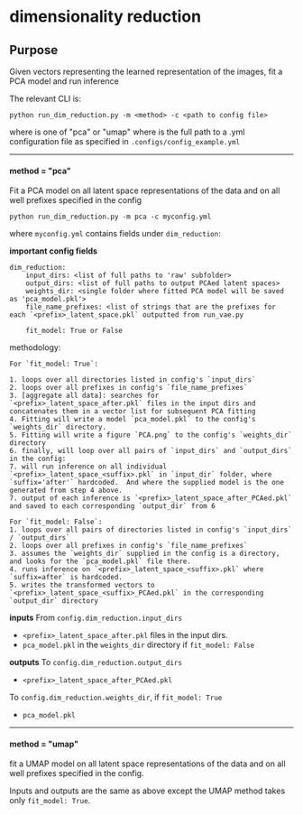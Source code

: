 # dimensionality reduction

## Purpose

Given vectors representing the learned representation of the images, fit a PCA model and run inference

The relevant CLI is:
```text
python run_dim_reduction.py -m <method> -c <path to config file>
```

where <method> is one of "pca" or "umap"
where <path to config file> is the full path to a .yml configuration file as specified in `.configs/config_example.yml`

--------------------------------------------
#### **method = "pca"**

Fit a PCA model on all latent space representations of the data and on all well prefixes specified in the config

```text
python run_dim_reduction.py -m pca -c myconfig.yml
```

where `myconfig.yml` contains fields under `dim_reduction`:

**important config fields**
```text
dim_reduction:
    input_dirs: <list of full paths to 'raw' subfolder>
    output_dirs: <list of full paths to output PCAed latent spaces>
    weights_dir: <single folder where fitted PCA model will be saved as 'pca_model.pkl'>
    file_name_prefixes: <list of strings that are the prefixes for each `<prefix>_latent_space.pkl` outputted from run_vae.py
    
    fit_model: True or False
```

methodology:
```text
For `fit_model: True`:

1. loops over all directories listed in config's `input_dirs`
2. loops over all prefixes in config's `file_name_prefixes`
3. [aggregate all data]: searches for `<prefix>_latent_space_after.pkl` files in the input dirs and concatenates them in a vector list for subsequent PCA fitting
4. Fitting will write a model `pca_model.pkl` to the config's `weights_dir` directory.
5. Fitting will write a figure `PCA.png` to the config's `weights_dir` directory
6. finally, will loop over all pairs of `input_dirs` and `output_dirs` in the config:
7. will run inference on all individual `<prefix>_latent_space_<suffix>.pkl` in `input_dir` folder, where `suffix='after'` hardcoded.  And where the supplied model is the one generated from step 4 above.
7. output of each inference is `<prefix>_latent_space_after_PCAed.pkl` and saved to each corresponding `output_dir` from 6
```

```text
For `fit_model: False`:
1. loops over all pairs of directories listed in config's `input_dirs` / `output_dirs`
2. loops over all prefixes in config's `file_name_prefixes`
3. assumes the `weights_dir` supplied in the config is a directory, and looks for the `pca_model.pkl` file there.
4. runs inference on `<prefix>_latent_space_<suffix>.pkl` where `suffix=after` is hardcoded.
5. writes the transformed vectors to `<prefix>_latent_space_<suffix>_PCAed.pkl` in the corresponding `output_dir` directory 
```

**inputs**
From `config.dim_reduction.input_dirs`
- `<prefix>_latent_space_after.pkl` files in the input dirs.
- `pca_model.pkl` in the `weights_dir` directory if `fit_model: False`

**outputs**
To `config.dim_reduction.output_dirs` 
- `<prefix>_latent_space_after_PCAed.pkl`

To `config.dim_reduction.weights_dir`, if `fit_model: True`
- `pca_model.pkl`


-------------------------------------------
#### **method = "umap"**

fit a UMAP model on all latent space representations of the data and on all well prefixes specified in the config.

Inputs and outputs are the same as above except the UMAP method takes only `fit_model: True`.
